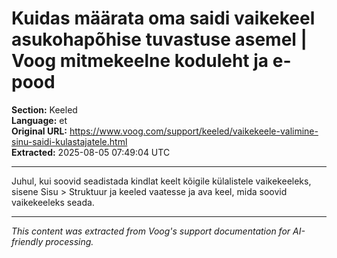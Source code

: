 # Kuidas määrata oma saidi vaikekeel asukohapõhise tuvastuse asemel | Voog mitmekeelne koduleht ja e-pood

**Section:** Keeled  
**Language:** et  
**Original URL:** https://www.voog.com/support/keeled/vaikekeele-valimine-sinu-saidi-kulastajatele.html  
**Extracted:** 2025-08-05 07:49:04 UTC

---

Juhul, kui soovid seadistada kindlat keelt kõigile külalistele vaikekeeleks, sisene Sisu > Struktuur ja keeled  vaatesse ja ava keel, mida soovid vaikekeeleks seada.

---

*This content was extracted from Voog's support documentation for AI-friendly processing.*
